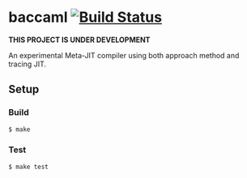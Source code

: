 # baccaml [![Build Status](https://travis-ci.org/prg-titech/min-caml.svg?branch=master)](https://travis-ci.org/prg-titech/min-caml)

**THIS PROJECT IS UNDER DEVELOPMENT**

An experimental Meta-JIT compiler using both approach method and tracing JIT.

## Setup

### Build

``` bash
$ make
```

### Test

``` bash
$ make test
```
